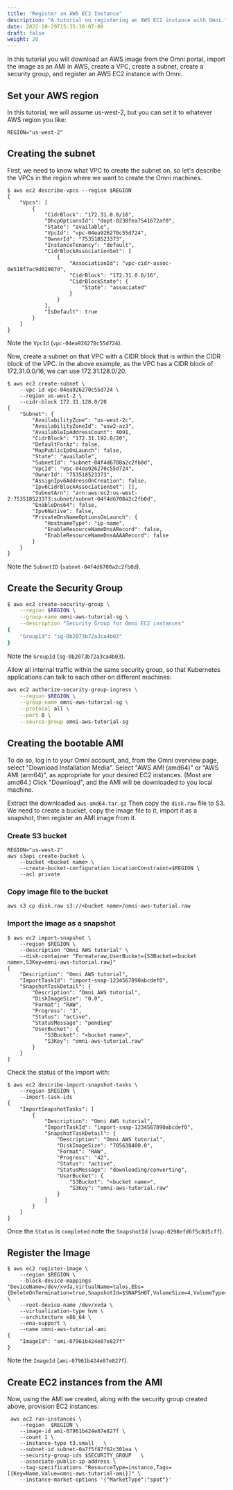 ```yaml
---
title: "Register an AWS EC2 Instance"
description: "A tutorial on registering an AWS EC2 instance with Omni."
date: 2022-10-29T15:35:30-07:00
draft: false
weight: 20
---
```


In this tutorial you will download an AWS image from the Omni portal, import the image as an AMI in AWS, create a VPC, create a subnet, create a security group, and register an AWS EC2 instance with Omni.

## Set your AWS region

In this tutorial, we will assume us-west-2, but you can set it to whatever AWS region you like:

```
REGION="us-west-2"
```

## Creating the subnet

First, we need to know what VPC to create the subnet on, so let's describe the VPCs in the region where we want to create the Omni machines.

```
$ aws ec2 describe-vpcs --region $REGION
{
    "Vpcs": [
        {
            "CidrBlock": "172.31.0.0/16",
            "DhcpOptionsId": "dopt-0238fea7541672af0",
            "State": "available",
            "VpcId": "vpc-04ea926270c55d724",
            "OwnerId": "753518523373",
            "InstanceTenancy": "default",
            "CidrBlockAssociationSet": [
                {
                    "AssociationId": "vpc-cidr-assoc-0e518f7ac9d02907d",
                    "CidrBlock": "172.31.0.0/16",
                    "CidrBlockState": {
                        "State": "associated"
                    }
                }
            ],
            "IsDefault": true
        }
    ]
}

```

Note the `VpcId` (`vpc-04ea926270c55d724`).

Now, create a subnet on that VPC with a CIDR block that is within the CIDR block of the VPC.
In the above example, as the VPC has a CIDR block of 172.31.0.0/16, we can use 172.31.128.0/20.

```
$ aws ec2 create-subnet \
    --vpc-id vpc-04ea926270c55d724 \
    --region us-west-2 \
    --cidr-block 172.31.128.0/20
{
    "Subnet": {
        "AvailabilityZone": "us-west-2c",
        "AvailabilityZoneId": "usw2-az3",
        "AvailableIpAddressCount": 4091,
        "CidrBlock": "172.31.192.0/20",
        "DefaultForAz": false,
        "MapPublicIpOnLaunch": false,
        "State": "available",
        "SubnetId": "subnet-04f4d6708a2c2fb0d",
        "VpcId": "vpc-04ea926270c55d724",
        "OwnerId": "753518523373",
        "AssignIpv6AddressOnCreation": false,
        "Ipv6CidrBlockAssociationSet": [],
        "SubnetArn": "arn:aws:ec2:us-west-2:753518523373:subnet/subnet-04f4d6708a2c2fb0d",
        "EnableDns64": false,
        "Ipv6Native": false,
        "PrivateDnsNameOptionsOnLaunch": {
            "HostnameType": "ip-name",
            "EnableResourceNameDnsARecord": false,
            "EnableResourceNameDnsAAAARecord": false
        }
    }
}
```

Note the `SubnetID` (`subnet-04f4d6708a2c2fb0d`).

## Create the Security Group

```bash
$ aws ec2 create-security-group \
    --region $REGION \
    --group-name omni-aws-tutorial-sg \
    --description "Security Group for Omni EC2 instances"
{
    "GroupId": "sg-0b2073b72a3ca4b03"
}
```

Note the `GroupId` (`sg-0b2073b72a3ca4b03`).

Allow all internal traffic within the same security group, so that Kubernetes applications can talk to each other on different machines:

```bash
aws ec2 authorize-security-group-ingress \
    --region $REGION \
    --group-name omni-aws-tutorial-sg \
    --protocol all \
    --port 0 \
    --source-group omni-aws-tutorial-sg
```

## Creating the bootable AMI

To do so, log in to your Omni account, and, from the Omni overview page, select "Download Installation Media".
Select "AWS AMI (amd64)" or "AWS AMI (arm64)", as appropriate for your desired EC2 instances.
(Most are amd64.)
Click "Download", and the AMI will be downloaded to you local machine.

Extract the downloaded `aws-amd64.tar.gz`
Then copy the `disk.raw` file to S3.
We need to create a bucket, copy the image file to it, import it as a snapshot, then register an AMI image from it.

### Create S3 bucket

```
REGION="us-west-2"
aws s3api create-bucket \
    --bucket <bucket name> \
    --create-bucket-configuration LocationConstraint=$REGION \
    --acl private
```

### Copy image file to the bucket

```
aws s3 cp disk.raw s3://<bucket name>/omni-aws-tutorial.raw
```

### Import the image as a snapshot

```
$ aws ec2 import-snapshot \
    --region $REGION \
    --description "Omni AWS tutorial" \
    --disk-container "Format=raw,UserBucket={S3Bucket=<bucket name>,S3Key=omni-aws-tutorial.raw}"
{
    "Description": "Omni AWS tutorial",
    "ImportTaskId": "import-snap-1234567890abcdef0",
    "SnapshotTaskDetail": {
        "Description": "Omni AWS tutorial",
        "DiskImageSize": "0.0",
        "Format": "RAW",
        "Progress": "3",
        "Status": "active",
        "StatusMessage": "pending"
        "UserBucket": {
            "S3Bucket": "<bucket name>",
            "S3Key": "omni-aws-tutorial.raw"
        }
    }
}
```

Check the status of the import with:

```
$ aws ec2 describe-import-snapshot-tasks \
    --region $REGION \
    --import-task-ids
{
    "ImportSnapshotTasks": [
        {
            "Description": "Omni AWS tutorial",
            "ImportTaskId": "import-snap-1234567890abcdef0",
            "SnapshotTaskDetail": {
                "Description": "Omni AWS tutorial",
                "DiskImageSize": "705638400.0",
                "Format": "RAW",
                "Progress": "42",
                "Status": "active",
                "StatusMessage": "downloading/converting",
                "UserBucket": {
                    "S3Bucket": "<bucket name>",
                    "S3Key": "omni-aws-tutorial.raw"
                }
            }
        }
    ]
}
```

Once the `Status` is `completed` note the `SnapshotId` (`snap-0298efd6f5c8d5cff`).

## Register the Image

```
$ aws ec2 register-image \
    --region $REGION \
    --block-device-mappings "DeviceName=/dev/xvda,VirtualName=talos,Ebs={DeleteOnTermination=true,SnapshotId=$SNAPSHOT,VolumeSize=4,VolumeType=gp2}" \
    --root-device-name /dev/xvda \
    --virtualization-type hvm \
    --architecture x86_64 \
    --ena-support \
    --name omni-aws-tutorial-ami
{
    "ImageId": "ami-07961b424e87e827f"
}
```

Note the `ImageId` (`ami-07961b424e87e827f`).

## Create EC2 instances from the AMI

Now, using the AMI we created, along with the security group created above, provision EC2 instances:

```
 aws ec2 run-instances \
    --region  $REGION \
    --image-id ami-07961b424e87e827f \
    --count 1 \
    --instance-type t3.small   \
    --subnet-id subnet-0a7f5f87f62c301ea \
    --security-group-ids $SECURITY_GROUP   \
    --associate-public-ip-address \
    --tag-specifications "ResourceType=instance,Tags=[{Key=Name,Value=omni-aws-tutorial-ami}]" \
    --instance-market-options '{"MarketType":"spot"}'
```
